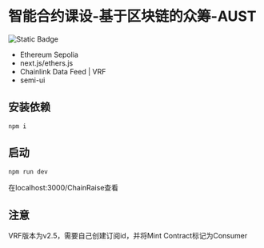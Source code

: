 # 智能合约课设-基于区块链的众筹-AUST
![Static Badge](https://img.shields.io/badge/license-GPL3.0-blue)

* Ethereum Sepolia
* next.js/ethers.js
* Chainlink Data Feed | VRF
* semi-ui

## 安装依赖
```
npm i
```
## 启动
```
npm run dev
```
在localhost:3000/ChainRaise查看
## 注意
VRF版本为v2.5，需要自己创建订阅id，并将Mint Contract标记为Consumer
